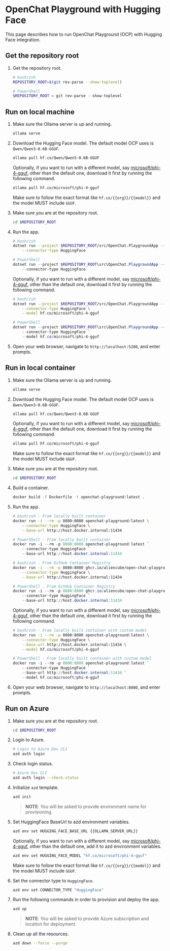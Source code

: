 # OpenChat Playground with Hugging Face

This page describes how to run OpenChat Playground (OCP) with Hugging Face integration.

## Get the repository root

1. Get the repository root.

    ```bash
    # bash/zsh
    REPOSITORY_ROOT=$(git rev-parse --show-toplevel)
    ```

    ```powershell
    # PowerShell
    $REPOSITORY_ROOT = git rev-parse --show-toplevel
    ```

## Run on local machine

1. Make sure the Ollama server is up and running. 
    
    ```bash
    ollama serve
    ```

1. Download the Hugging Face model. The default model OCP uses is `Qwen/Qwen3-0.6B-GGUF`.

    ```bash
    ollama pull hf.co/Qwen/Qwen3-0.6B-GGUF
    ```

    Optionally, if you want to run with a different model, say [microsoft/phi-4-gguf](https://huggingface.co/microsoft/phi-4-gguf), other than the default one, download it first by running the following command.

    ```bash
    ollama pull hf.co/microsoft/phi-4-gguf
    ```

    Make sure to follow the exact format like `hf.co/{{org}}/{{model}}` and the model MUST include `GGUF`.

1. Make sure you are at the repository root.

    ```bash
    cd $REPOSITORY_ROOT
    ```

1. Run the app.

    ```bash
    # bash/zsh
    dotnet run --project $REPOSITORY_ROOT/src/OpenChat.PlaygroundApp -- \
        --connector-type HuggingFace
    ```

    ```powershell
    # PowerShell
    dotnet run --project $REPOSITORY_ROOT\src\OpenChat.PlaygroundApp -- `
        --connector-type HuggingFace
    ```

    Optionally, if you want to run with a different model, say [microsoft/phi-4-gguf](https://huggingface.co/microsoft/phi-4-gguf), other than the default one, download it first by running the following command.

    ```bash
    # bash/zsh
    dotnet run --project $REPOSITORY_ROOT/src/OpenChat.PlaygroundApp -- \
        --connector-type HuggingFace \
        --model hf.co/microsoft/phi-4-gguf
    ```

    ```powershell
    # PowerShell
    dotnet run --project $REPOSITORY_ROOT\src\OpenChat.PlaygroundApp -- `
        --connector-type HuggingFace `
        --model hf.co/microsoft/phi-4-gguf
    ```

1. Open your web browser, navigate to `http://localhost:5280`, and enter prompts.

## Run in local container

1. Make sure the Ollama server is up and running.

    ```bash
    ollama serve
    ```

1. Download the Hugging Face model. The default model OCP uses is `Qwen/Qwen3-0.6B-GGUF`.

    ```bash
    ollama pull hf.co/Qwen/Qwen3-0.6B-GGUF
    ```

    Optionally, if you want to run with a different model, say [microsoft/phi-4-gguf](https://huggingface.co/microsoft/phi-4-gguf), other than the default one, download it first by running the following command.

    ```bash
    ollama pull hf.co/microsoft/phi-4-gguf
    ```

    Make sure to follow the exact format like `hf.co/{{org}}/{{model}}` and the model MUST include `GGUF`.

1. Make sure you are at the repository root.

    ```bash
    cd $REPOSITORY_ROOT
    ```

1. Build a container.

    ```bash
    docker build -f Dockerfile -t openchat-playground:latest .
    ```

1. Run the app.

    ```bash
    # bash/zsh - From locally built container
    docker run -i --rm -p 8080:8080 openchat-playground:latest \
        --connector-type HuggingFace \
        --base-url http://host.docker.internal:11434
    ```

    ```powershell
    # PowerShell - From locally built container
    docker run -i --rm -p 8080:8080 openchat-playground:latest `
        --connector-type HuggingFace `
        --base-url http://host.docker.internal:11434
    ```

    ```bash
    # bash/zsh - From GitHub Container Registry
    docker run -i --rm -p 8080:8080 ghcr.io/aliencube/open-chat-playground/openchat-playground:latest \
        --connector-type HuggingFace \
        --base-url http://host.docker.internal:11434
    ```

    ```powershell
    # PowerShell - From GitHub Container Registry
    docker run -i --rm -p 8080:8080 ghcr.io/aliencube/open-chat-playground/openchat-playground:latest `
        --connector-type HuggingFace `
        --base-url http://host.docker.internal:11434
    ```

    Optionally, if you want to run with a different model, say [microsoft/phi-4-gguf](https://huggingface.co/microsoft/phi-4-gguf), other than the default one, download it first by running the following command.

    ```bash
    # bash/zsh - From locally built container with custom model
    docker run -i --rm -p 8080:8080 openchat-playground:latest \
        --connector-type HuggingFace \
        --base-url http://host.docker.internal:11434 \
        --model hf.co/microsoft/phi-4-gguf
    ```

    ```powershell
    # PowerShell - From locally built container with custom model
    docker run -i --rm -p 8080:8080 openchat-playground:latest `
        --connector-type HuggingFace `
        --base-url http://host.docker.internal:11434 `
        --model hf.co/microsoft/phi-4-gguf
    ```

1. Open your web browser, navigate to `http://localhost:8080`, and enter prompts.

## Run on Azure

1. Make sure you are at the repository root.

    ```bash
    cd $REPOSITORY_ROOT
    ```

1. Login to Azure.

    ```bash
    # Login to Azure Dev CLI
    azd auth login
    ```

1. Check login status.

    ```bash
    # Azure Dev CLI
    azd auth login --check-status
    ```

1. Initialize `azd` template.

    ```bash
    azd init
    ```

   > **NOTE**: You will be asked to provide environment name for provisioning.

1. Set HuggingFace BaseUrl to azd environment variables.

    ```bash
    azd env set HUGGING_FACE_BASE_URL {{OLLAMA_SERVER_URL}}
    ```

    Optionally, if you want to run with a different model, say [microsoft/phi-4-gguf](https://huggingface.co/microsoft/phi-4-gguf), other than the default one, add it to azd environment variables.

    ```bash
    azd env set HUGGING_FACE_MODEL "hf.co/microsoft/phi-4-gguf"
    ```

    Make sure to follow the exact format like `hf.co/{{org}}/{{model}}` and the model MUST include `GGUF`.

1. Set the connector type to `HuggingFace`.

    ```bash
    azd env set CONNECTOR_TYPE "HuggingFace"
    ```

1. Run the following commands in order to provision and deploy the app.

    ```bash
    azd up
    ```

   > **NOTE**: You will be asked to provide Azure subscription and location for deployment.

1. Clean up all the resources.

    ```bash
    azd down --force --purge
    ```

